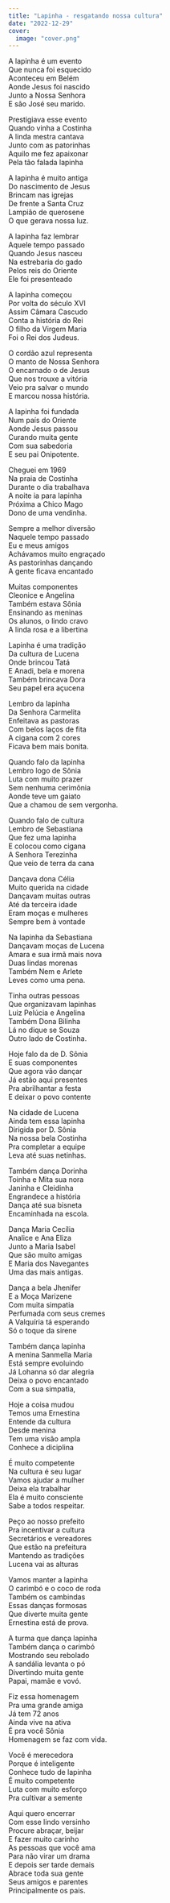 ```yaml
---
title: "Lapinha - resgatando nossa cultura"
date: "2022-12-29"
cover:
  image: "cover.png"
---
```


A lapinha é um evento  
Que nunca foi esquecido  
Aconteceu em Belém  
Aonde Jesus foi nascido  
Junto a Nossa Senhora  
E são José seu marido.  

Prestigiava esse evento  
Quando vinha a Costinha  
A linda mestra cantava  
Junto com as patorinhas  
Aquilo me fez  apaixonar  
Pela tão falada lapinha  

A lapinha é muito antiga  
Do nascimento de Jesus  
Brincam nas igrejas  
De frente a Santa Cruz  
Lampião de querosene  
O que gerava nossa luz.  

A lapinha faz lembrar  
Aquele tempo passado  
Quando Jesus nasceu  
Na estrebaria do gado  
Pelos reis do Oriente  
Ele foi presenteado  

<!-- pagebreak -->

A lapinha começou  
Por volta do século XVI  
Assim Câmara Cascudo  
Conta a história do Rei  
O filho da Virgem Maria  
Foi o Rei dos Judeus.  

O cordão azul representa  
O manto de Nossa Senhora  
O encarnado o de Jesus  
Que nos trouxe a vitória  
Veio pra salvar o mundo  
E marcou nossa história.  

A lapinha foi fundada  
Num país do Oriente  
Aonde Jesus passou  
Curando muita gente  
Com sua sabedoria  
E seu pai Onipotente.  

Cheguei em 1969  
Na praia de Costinha  
Durante o dia trabalhava  
A noite ia para lapinha  
Próxima a Chico Mago  
Dono de uma vendinha.  

<!-- pagebreak -->

Sempre a melhor diversão  
Naquele tempo passado  
Eu e meus amigos  
Achávamos muito engraçado  
As pastorinhas dançando  
A gente ficava encantado  

Muitas componentes  
Cleonice e Angelina  
Também estava Sônia  
Ensinando as meninas  
Os alunos, o lindo cravo  
A linda rosa e a libertina  

Lapinha é uma tradição  
Da cultura de Lucena  
Onde brincou Tatá  
E Anadi, bela e morena  
Também brincava Dora  
Seu papel era açucena  

Lembro da lapinha  
Da Senhora Carmelita  
Enfeitava as pastoras  
Com belos laços de fita  
A cigana com 2 cores  
Ficava bem mais bonita.  

<!-- pagebreak -->

Quando falo da lapinha  
Lembro logo de Sônia  
Luta com muito prazer  
Sem nenhuma cerimônia  
Aonde teve um gaiato  
Que a chamou de sem vergonha.  

Quando falo de cultura  
Lembro de Sebastiana  
Que fez uma lapinha  
E colocou como cigana  
A Senhora Terezinha  
Que veio de terra da cana  

Dançava dona Célia  
Muito querida na cidade  
Dançavam muitas outras  
Até da terceira idade  
Eram moças e mulheres  
Sempre bem à vontade  

Na lapinha da Sebastiana  
Dançavam moças de Lucena  
Amara e sua irmã mais nova  
Duas lindas morenas  
Também Nem e Arlete  
Leves como uma pena.  

<!-- pagebreak -->

Tinha outras pessoas  
Que organizavam lapinhas  
Luiz Pelúcia e Angelina  
Também Dona Bilinha  
Lá no dique se Souza  
Outro lado de Costinha.  

Hoje falo da de D. Sônia  
E suas componentes  
Que agora vão dançar  
Já estão aqui presentes  
Pra abrilhantar a festa  
E deixar o povo contente  

Na cidade de Lucena  
Ainda tem essa lapinha  
Dirigida por D. Sônia  
Na nossa bela Costinha  
Pra completar a equipe  
Leva até suas netinhas.  

Também dança Dorinha  
Toinha e Mita sua nora  
Janinha e Cleidinha  
Engrandece a história  
Dança até sua bisneta  
Encaminhada na escola.  

<!-- pagebreak -->

Dança Maria Cecília  
Analice e Ana Eliza  
Junto a Maria Isabel  
Que são muito amigas  
E Maria dos Navegantes  
Uma das mais antigas.  

Dança a bela Jhenifer  
E a Moça Marizene  
Com muita simpatia  
Perfumada com seus cremes  
A Valquíria tá esperando  
Só o toque da sirene  

Também dança lapinha  
A menina Sanmella Maria  
Está sempre evoluindo  
Já Lohanna só dar alegria  
Deixa o povo encantado  
Com a sua simpatia,  

Hoje a coisa mudou  
Temos uma Ernestina  
Entende da cultura  
Desde menina  
Tem uma visão ampla  
Conhece a diciplina  

<!-- pagebreak -->

É muito competente  
Na cultura é seu lugar  
Vamos ajudar a mulher  
Deixa ela trabalhar  
Ela é muito consciente  
Sabe a todos respeitar.  

Peço ao nosso prefeito  
Pra incentivar a cultura  
Secretários e vereadores  
Que estão na prefeitura  
Mantendo as tradições  
Lucena vai as alturas  

Vamos manter a lapinha  
O carimbó e o coco de roda  
Também os cambindas  
Essas danças formosas  
Que diverte muita gente  
Ernestina está de prova.  

A turma que dança lapinha  
Também dança o carimbó  
Mostrando seu rebolado  
A sandália levanta o pó  
Divertindo muita gente  
Papai, mamãe e vovó.  

<!-- pagebreak -->

Fiz essa homenagem  
Pra uma grande amiga  
Já tem 72 anos  
Ainda vive na ativa  
É pra você Sônia  
Homenagem se faz com vida.  

Você é merecedora  
Porque é inteligente  
Conhece tudo de lapinha  
É muito competente  
Luta com muito esforço  
Pra cultivar a semente  

Aqui quero encerrar  
Com esse lindo versinho  
Procure abraçar, beijar  
E fazer muito carinho  
As pessoas que você ama  
Para não virar um drama  
E depois ser tarde demais  
Abrace toda sua gente  
Seus amigos e parentes  
Principalmente os pais.
